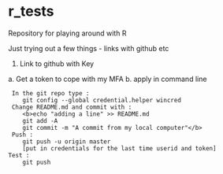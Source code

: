 # r_tests
Repository for playing around with R

Just trying out a few things - links with github etc


1. Link to github with Key

a. Get a token to cope with my MFA
b. apply in command line 
   
     In the git repo type : 
        git config --global credential.helper wincred
     Change README.md and commit with : 
        <b>echo "adding a line" >> README.md
        git add -A
        git commit -m "A commit from my local computer"</b>
     Push :
        git push -u origin master
        [put in credentials for the last time userid and token]
    Test :
        git push
      
      
   